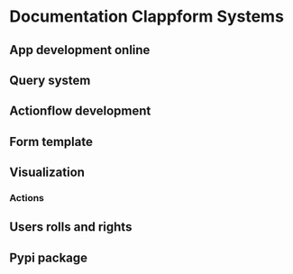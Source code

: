 # Documentation Clappform Systems


## App development online

## Query system

## Actionflow development

## Form template

## Visualization

### Actions

## Users rolls and rights

## Pypi package
